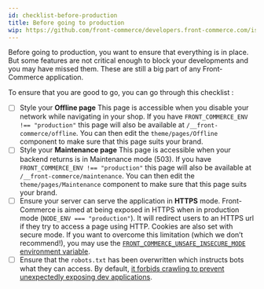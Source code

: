 ```yaml
---
id: checklist-before-production
title: Before going to production
wip: https://github.com/front-commerce/developers.front-commerce.com/issues/63
---
```


Before going to production, you want to ensure that everything is in place. But some features are not critical enough to block your developments and you may have missed them. These are still a big part of any Front-Commerce application.

To ensure that you are good to go, you can go through this checklist :

* [ ] Style your **Offline page**
  This page is accessible when you disable your network while navigating in your shop.
  If you have `FRONT_COMMERCE_ENV !== "production"` this page will also be available at `/__front-commerce/offline`. You can then edit the `theme/pages/Offline` component to make sure that this page suits your brand.
* [ ] Style your **Maintenance page**
  This page is accessible when your backend returns is in Maintenance mode (503).
  If you have `FRONT_COMMERCE_ENV !== "production"` this page will also be available at `/__front-commerce/maintenance`. You can then edit the `theme/pages/Maintenance` component to make sure that this page suits your brand.
* [ ] Ensure your server can serve the application in **HTTPS** mode.
  Front-Commerce is aimed at being exposed in HTTPS when in production mode (`NODE_ENV === "production"`). It will redirect users to an HTTPS url if they try to access a page using HTTP. Cookies are also set with secure mode.
  If you want to overcome this limitation (which we don’t recommend!), you may use the [`FRONT_COMMERCE_UNSAFE_INSECURE_MODE` environment variable](/docs/reference/environment-variables.html#Host).
* [ ] Ensure that the `robots.txt` has been overwritten which instructs bots what they can access. By default, [it forbids crawling to prevent unexpectedly exposing dev applications](https://gitlab.com/front-commerce/front-commerce/-/blob/main/public/robots.txt).
